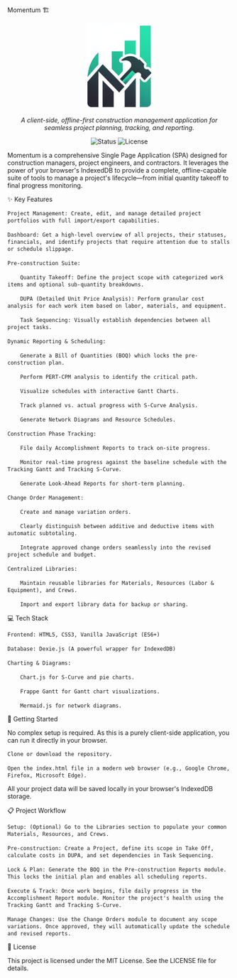Momentum 🏗️

<p align="center">
<img src="Images/Logo.png" alt="Momentum Logo" width="150">
</p>

<p align="center">
<em>A client-side, offline-first construction management application for seamless project planning, tracking, and reporting.</em>
</p>

<p align="center">
<img src="https://img.shields.io/badge/status-active-brightgreen" alt="Status">
<img src="https://img.shields.io/badge/license-MIT-blue" alt="License">
</p>

Momentum is a comprehensive Single Page Application (SPA) designed for construction managers, project engineers, and contractors. It leverages the power of your browser's IndexedDB to provide a complete, offline-capable suite of tools to manage a project's lifecycle—from initial quantity takeoff to final progress monitoring.

✨ Key Features

    Project Management: Create, edit, and manage detailed project portfolios with full import/export capabilities.

    Dashboard: Get a high-level overview of all projects, their statuses, financials, and identify projects that require attention due to stalls or schedule slippage.

    Pre-construction Suite:

        Quantity Takeoff: Define the project scope with categorized work items and optional sub-quantity breakdowns.

        DUPA (Detailed Unit Price Analysis): Perform granular cost analysis for each work item based on labor, materials, and equipment.

        Task Sequencing: Visually establish dependencies between all project tasks.

    Dynamic Reporting & Scheduling:

        Generate a Bill of Quantities (BOQ) which locks the pre-construction plan.

        Perform PERT-CPM analysis to identify the critical path.

        Visualize schedules with interactive Gantt Charts.

        Track planned vs. actual progress with S-Curve Analysis.

        Generate Network Diagrams and Resource Schedules.

    Construction Phase Tracking:

        File daily Accomplishment Reports to track on-site progress.

        Monitor real-time progress against the baseline schedule with the Tracking Gantt and Tracking S-Curve.

        Generate Look-Ahead Reports for short-term planning.

    Change Order Management:

        Create and manage variation orders.

        Clearly distinguish between additive and deductive items with automatic subtotaling.

        Integrate approved change orders seamlessly into the revised project schedule and budget.

    Centralized Libraries:

        Maintain reusable libraries for Materials, Resources (Labor & Equipment), and Crews.

        Import and export library data for backup or sharing.

💻 Tech Stack

    Frontend: HTML5, CSS3, Vanilla JavaScript (ES6+)

    Database: Dexie.js (A powerful wrapper for IndexedDB)

    Charting & Diagrams:

        Chart.js for S-Curve and pie charts.

        Frappe Gantt for Gantt chart visualizations.

        Mermaid.js for network diagrams.

🚀 Getting Started

No complex setup is required. As this is a purely client-side application, you can run it directly in your browser.

    Clone or download the repository.

    Open the index.html file in a modern web browser (e.g., Google Chrome, Firefox, Microsoft Edge).

All your project data will be saved locally in your browser's IndexedDB storage.

📋 Project Workflow

    Setup: (Optional) Go to the Libraries section to populate your common Materials, Resources, and Crews.

    Pre-construction: Create a Project, define its scope in Take Off, calculate costs in DUPA, and set dependencies in Task Sequencing.

    Lock & Plan: Generate the BOQ in the Pre-construction Reports module. This locks the initial plan and enables all scheduling reports.

    Execute & Track: Once work begins, file daily progress in the Accomplishment Report module. Monitor the project's health using the Tracking Gantt and Tracking S-Curve.

    Manage Changes: Use the Change Orders module to document any scope variations. Once approved, they will automatically update the schedule and revised reports.

📜 License

This project is licensed under the MIT License. See the LICENSE file for details.